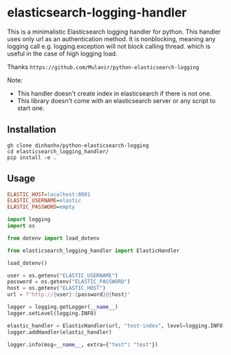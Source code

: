 # elasticsearch-logging-handler

This is a minimalistic Elasticsearch logging handler for python. This handler uses only url as an authentication method. It is nonblocking, meaning any logging call e.g. logging.exception will not block calling thread. which is useful in the case of high logging load.

Thanks `https://github.com/Mulanir/python-elasticsearch-logging`

Note:
- This handler doesn't create index in elasticsearch if there is not one.
- This library doesn't come with an elasticsearch server or any script to start one.

## Installation

```
gh clone dinhanhx/python-elasticsearch-logging
cd elasticsearch_logging_handler/
pip install -e .
```

## Usage

```ini
ELASTIC_HOST=localhost:8801
ELASTIC_USERNAME=elastic 
ELASTIC_PASSWORD=empty
```

```python
import logging
import os

from dotenv import load_dotenv

from elasticsearch_logging_handler import ElasticHandler

load_dotenv()

user = os.getenv("ELASTIC_USERNAME")
password = os.getenv("ELASTIC_PASSWORD")
host = os.getenv("ELASTIC_HOST")
url = f"http://{user}:{password}@{host}"

logger = logging.getLogger(__name__)
logger.setLevel(logging.INFO)

elastic_handler = ElasticHandler(url, "test-index", level=logging.INFO)
logger.addHandler(elastic_handler)

logger.info(msg=__name__, extra={"test": "test"})
```